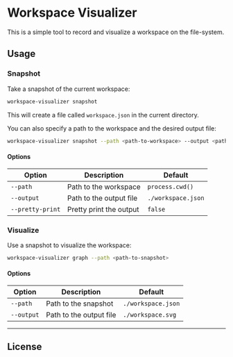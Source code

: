 # Workspace Visualizer

This is a simple tool to record and visualize a workspace on the file-system.

<!-- TODO: Add a screenshot of the visualization -->

<!-- ! Not yet published on npm ! -->
<!--
## Installation

Install the package globally:

```sh
npm install -g workspace-visualizer
```
-->

## Usage

### Snapshot

Take a snapshot of the current workspace:

```sh
workspace-visualizer snapshot
```

This will create a file called `workspace.json` in the current directory.

You can also specify a path to the workspace and the desired output file:

```sh
workspace-visualizer snapshot --path <path-to-workspace> --output <path-to-output>
```

#### Options

| Option           | Description             | Default            |
| ---------------- | ----------------------- | ------------------ |
| `--path`         | Path to the workspace   | `process.cwd()`    |
| `--output`       | Path to the output file | `./workspace.json` |
| `--pretty-print` | Pretty print the output | `false`            |

### Visualize

Use a snapshot to visualize the workspace:

```sh
workspace-visualizer graph --path <path-to-snapshot>
```

#### Options

| Option     | Description             | Default            |
| ---------- | ----------------------- | ------------------ |
| `--path`   | Path to the snapshot    | `./workspace.json` |
| `--output` | Path to the output file | `./workspace.svg`  |

---

## License

